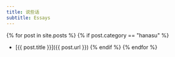 ```yaml
---
title: 说些话
subtitle: Essays
---
```


{% for post in site.posts %}
{% if post.category == "hanasu" %}
* [{{ post.title }}]({{ post.url }})
{% endif %}
{% endfor %}